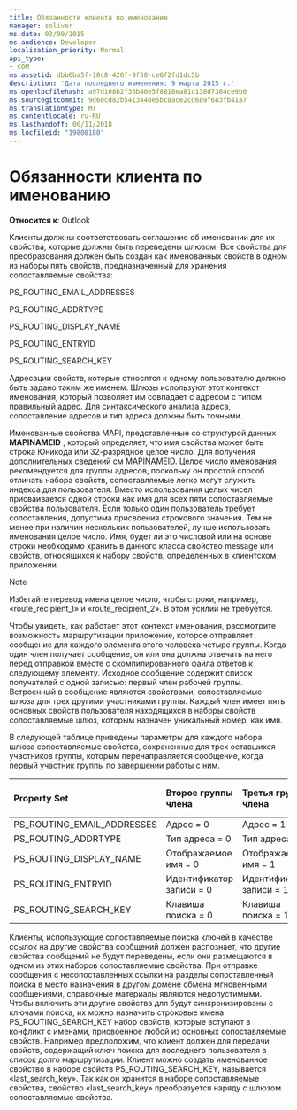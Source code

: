```yaml
---
title: Обязанности клиента по именованию
manager: soliver
ms.date: 03/09/2015
ms.audience: Developer
localization_priority: Normal
api_type:
- COM
ms.assetid: dbb6ba5f-18c8-426f-9f50-ce6f2fd1dc5b
description: 'Дата последнего изменения: 9 марта 2015 г.'
ms.openlocfilehash: a97d108b2f36b40e5f8818ea81c138d7384ce9b0
ms.sourcegitcommit: 9d60cd82b5413446e5bc8ace2cd689f683fb41a7
ms.translationtype: MT
ms.contentlocale: ru-RU
ms.lasthandoff: 06/11/2018
ms.locfileid: "19808180"
---
```

# <a name="client-naming-responsibilities"></a>Обязанности клиента по именованию

  
  
**Относится к**: Outlook 
  
Клиенты должны соответствовать соглашение об именовании для их свойства, которые должны быть переведены шлюзом. Все свойства для преобразования должен быть создан как именованных свойств в одном из наборы пять свойств, предназначенный для хранения сопоставляемые свойства:
  
PS_ROUTING_EMAIL_ADDRESSES
  
PS_ROUTING_ADDRTYPE
  
PS_ROUTING_DISPLAY_NAME
  
PS_ROUTING_ENTRYID
  
PS_ROUTING_SEARCH_KEY
  
Адресации свойств, которые относятся к одному пользователю должно быть задано таким же именем. Шлюзы используют этот контекст именования, который позволяет им совпадает с адресом с типом правильный адрес. Для синтаксического анализа адреса, сопоставление адресов и тип адреса должны быть точными.
  
Именованные свойства MAPI, представленные со структурой данных **MAPINAMEID** , который определяет, что имя свойства может быть строка Юникода или 32-разрядное целое число. Для получения дополнительных сведений см [MAPINAMEID](mapinameid.md). Целое число именования рекомендуется для группы адресов, поскольку он простой способ отличать набора свойств, сопоставляемые легко могут служить индекса для пользователя. Вместо использования целых чисел присваивается одной строки как имя для всех пяти сопоставляемые свойства пользователя. Если только один пользователь требует сопоставления, допустима присвоения строкового значения. Тем не менее при наличии нескольких пользователей, лучше использовать именования целое число. Имя, будет ли это числовой или на основе строки необходимо хранить в данного класса свойство message или свойств, относящихся к набору свойств, определенных в клиентском приложении. 
  
> [!NOTE]
> Избегайте перевод имена целое число, чтобы строки, например, «route_recipient_1» и «route_recipient_2». В этом усилий не требуется. 
  
Чтобы увидеть, как работает этот контекст именования, рассмотрите возможность маршрутизации приложение, которое отправляет сообщение для каждого элемента этого человека четыре группы. Когда один член получает сообщение, он или она должна отвечать на него перед отправкой вместе с скомпилированного файла ответов к следующему элементу. Исходное сообщение содержит список получателей с одной записью: первый член рабочей группы. Встроенный в сообщение являются свойствами, сопоставляемые шлюза для трех другими участниками группы. Каждый член имеет пять основных свойств пользователя находящихся в наборы свойств сопоставляемые шлюз, которым назначен уникальный номер, как имя. 
  
В следующей таблице приведены параметры для каждого набора шлюза сопоставляемые свойства, сохраненные для трех оставшихся участников группы, которым перенаправляется сообщение, когда первый участник группы по завершении работы с ним.
  
|**Property Set**|**Второе группы <br/> члена**|**Третья группы <br/> члена**|**Четвертая группы <br/> члена**|
|:-----|:-----|:-----|:-----|
|PS_ROUTING_EMAIL_ADDRESSES  <br/> |Адрес = 0  <br/> |Адрес = 1  <br/> |Адрес = 2  <br/> |
|PS_ROUTING_ADDRTYPE  <br/> |Тип адреса = 0  <br/> |Тип адреса = 1  <br/> |Тип адреса = 2  <br/> |
|PS_ROUTING_DISPLAY_NAME  <br/> |Отображаемое имя = 0  <br/> |Отображаемое имя = 1  <br/> |Отображаемое имя = 2  <br/> |
|PS_ROUTING_ENTRYID  <br/> |Идентификатор записи = 0  <br/> |Идентификатор записи = 1  <br/> |Идентификатор записи = 2  <br/> |
|PS_ROUTING_SEARCH_KEY  <br/> |Клавиша поиска = 0  <br/> |Клавиша поиска = 1  <br/> |Клавиша поиска = 2  <br/> |
   
Клиенты, использующие сопоставляемые поиска ключей в качестве ссылок на другие свойства сообщений должен распознает, что другие свойства сообщений не будут переведены, если они размещаются в одном из этих наборов сопоставляемые свойства. При отправке сообщения с несопоставленных ссылки на разделы сопоставленный поиска в место назначения в другом домене обмена мгновенными сообщениями, справочные материалы являются недопустимыми. Чтобы включить эти другие свойства для будут синхронизированы с ключами поиска, их можно назначить строковые имена PS_ROUTING_SEARCH_KEY набор свойств, которые вступают в конфликт с именами, присвоенное любой из основных сопоставляемые свойств. Например предположим, что клиент должен для передачи свойств, содержащий ключ поиска для последнего пользователя в список долго маршрутизации. Клиент можно создать именованное свойство в наборе свойств PS_ROUTING_SEARCH_KEY, называется «last_search_key». Так как он хранится в наборе сопоставляемые свойства, свойство «last_search_key» преобразуется наряду с шлюзом сопоставляемые свойства.
  

